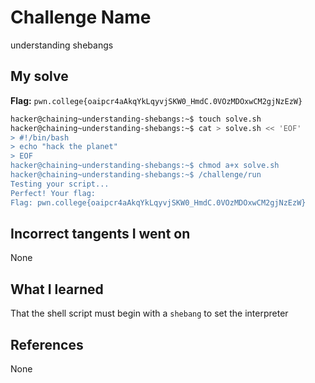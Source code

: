 # Challenge Name
understanding shebangs

## My solve
**Flag:** `pwn.college{oaipcr4aAkqYkLqyvjSKW0_HmdC.0VOzMDOxwCM2gjNzEzW}`

```bash
hacker@chaining~understanding-shebangs:~$ touch solve.sh
hacker@chaining~understanding-shebangs:~$ cat > solve.sh << 'EOF'
> #!/bin/bash
> echo "hack the planet"
> EOF
hacker@chaining~understanding-shebangs:~$ chmod a+x solve.sh
hacker@chaining~understanding-shebangs:~$ /challenge/run
Testing your script...
Perfect! Your flag:
Flag: pwn.college{oaipcr4aAkqYkLqyvjSKW0_HmdC.0VOzMDOxwCM2gjNzEzW}
```
## Incorrect tangents I went on
None

## What I learned
That the shell script must begin with a `shebang` to set the interpreter

## References
None
